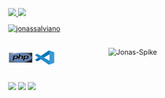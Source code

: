 
##

<div>
  <a href="https://github.com/jonasSalviano">
  <img height="170em" src="https://github-readme-stats.vercel.app/api?username=jonasSalviano&show_icons=true&theme=midnight-purple&include_all_commits=true&count_private=true"/>
  <img height="170em" src="https://github-readme-stats.vercel.app/api/top-langs/?username=jonasSalviano&layout=compact&langs_count=7&theme=midnight-purple"/>
</div>

<div>
  <p align="left"> <a href="https://github.com/ryo-ma/github-profile-trophy"><img src="https://github-profile-trophy.vercel.app/?username=jonasSalviano" alt="jonassalviano" /></a> </p>
</p>

</div>
  <div style="display: inline_block"><br>
    <img align="center" alt="Jonas-PHP" height="40" width="50" src="https://raw.githubusercontent.com/devicons/devicon/master/icons/php/php-original.svg">
    <img align="center" alt="Jonas-VSCODE" height="30" width="40" src="https://raw.githubusercontent.com/devicons/devicon/master/icons/vscode/vscode-original.svg">
    <img align="right" alt="Jonas-Spike" height="150" width="300" src="https://cdn.discordapp.com/attachments/882428307294003282/882429587747913798/cowboy-bebop-spike-eating-comer-gif-noodles_vac9.gif">
</div>
  
  ##
  <div>
  <a href="https://www.linkedin.com/in/jonas-flora-7356991b0/" target="_blank"><img src="https://img.shields.io/badge/-LinkedIn-%230077B5?style=for-the-badge&logo=linkedin&logoColor=white" target="_blank"></a> 
    <a href="https://web.facebook.com/jonas.almeida.7505/" target="_blank"><img src="https://img.shields.io/badge/Facebook-1877F2?style=for-the-badge&logo=facebook&logoColor=white" target="_blank"></a> 
    <a href="https://steamcommunity.com/id/Drakenn/" target="_blank"><img src="https://img.shields.io/badge/Steam-000000?style=for-the-badge&logo=steam&logoColor=white" target="_blank"></a>
  </div>
  


